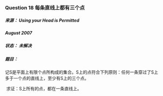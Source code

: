 ### Question 18  每条直线上都有三个点

##### 来源：      Using your Head is Permitted

#####                   August 2007

##### 状态：      未解决

##### 题目：

​    记S是平面上有限个点所构成的集合。S上的点符合下列原则：任何一条穿过了S上多于一个点的直线上，至少有S上的三个点。

​    求证：S上所有的点，都在一条直线上。

